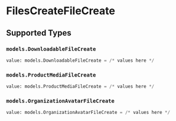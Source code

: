 # FilesCreateFileCreate


## Supported Types

### `models.DownloadableFileCreate`

```python
value: models.DownloadableFileCreate = /* values here */
```

### `models.ProductMediaFileCreate`

```python
value: models.ProductMediaFileCreate = /* values here */
```

### `models.OrganizationAvatarFileCreate`

```python
value: models.OrganizationAvatarFileCreate = /* values here */
```

